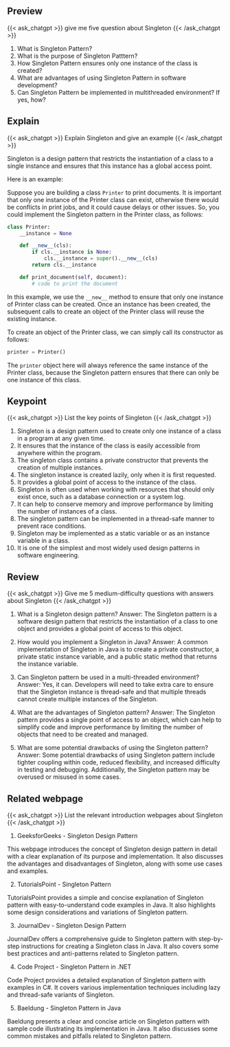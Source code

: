 ## Preview
{{< ask_chatgpt >}}
give me five question about Singleton
{{< /ask_chatgpt >}}



1. What is Singleton Pattern?
2. What is the purpose of Singleton Patttern?
3. How Singleton Pattern ensures only one instance of the class is created?
4. What are advantages of using Singleton Pattern in software development?
5. Can Singleton Pattern be implemented in multithreaded environment? If yes, how?   

## Explain
{{< ask_chatgpt >}}
Explain Singleton and give an example
{{< /ask_chatgpt >}}



Singleton is a design pattern that restricts the instantiation of a class to a single instance and ensures that this instance has a global access point.

Here is an example:

Suppose you are building a class `Printer` to print documents. It is important that only one instance of the Printer class can exist, otherwise there would be conflicts in print jobs, and it could cause delays or other issues. So, you could implement the Singleton pattern in the Printer class, as follows:

```python
class Printer:
    __instance = None

    def __new__(cls):
        if cls.__instance is None:
            cls.__instance = super().__new__(cls)
        return cls.__instance

    def print_document(self, document):
        # code to print the document
```

In this example, we use the `__new__` method to ensure that only one instance of Printer class can be created. Once an instance has been created, the subsequent calls to create an object of the Printer class will reuse the existing instance.

To create an object of the Printer class, we can simply call its constructor as follows:

```python
printer = Printer()
```

The `printer` object here will always reference the same instance of the Printer class, because the Singleton pattern ensures that there can only be one instance of this class.   

## Keypoint
{{< ask_chatgpt >}}
List the key points of Singleton
{{< /ask_chatgpt >}}



1. Singleton is a design pattern used to create only one instance of a class in a program at any given time.
2. It ensures that the instance of the class is easily accessible from anywhere within the program.
3. The singleton class contains a private constructor that prevents the creation of multiple instances.
4. The singleton instance is created lazily, only when it is first requested.
5. It provides a global point of access to the instance of the class.
6. Singleton is often used when working with resources that should only exist once, such as a database connection or a system log.
7. It can help to conserve memory and improve performance by limiting the number of instances of a class.
8. The singleton pattern can be implemented in a thread-safe manner to prevent race conditions.
9. Singleton may be implemented as a static variable or as an instance variable in a class.
10. It is one of the simplest and most widely used design patterns in software engineering.   

## Review
{{< ask_chatgpt >}}
Give me 5 medium-difficulty questions with answers about Singleton
{{< /ask_chatgpt >}}



1) What is a Singleton design pattern?
Answer: The Singleton pattern is a software design pattern that restricts the instantiation of a class to one object and provides a global point of access to this object.

2) How would you implement a Singleton in Java?
Answer: A common implementation of Singleton in Java is to create a private constructor, a private static instance variable, and a public static method that returns the instance variable.

3) Can Singleton pattern be used in a multi-threaded environment?
Answer: Yes, it can. Developers will need to take extra care to ensure that the Singleton instance is thread-safe and that multiple threads cannot create multiple instances of the Singleton.

4) What are the advantages of Singleton pattern?
Answer: The Singleton pattern provides a single point of access to an object, which can help to simplify code and improve performance by limiting the number of objects that need to be created and managed.

5) What are some potential drawbacks of using the Singleton pattern?
Answer: Some potential drawbacks of using Singleton pattern include tighter coupling within code, reduced flexibility, and increased difficulty in testing and debugging. Additionally, the Singleton pattern may be overused or misused in some cases.   

## Related webpage
{{< ask_chatgpt >}}
List the relevant introduction webpages about Singleton
{{< /ask_chatgpt >}}



1. GeeksforGeeks - Singleton Design Pattern

This webpage introduces the concept of Singleton design pattern in detail with a clear explanation of its purpose and implementation. It also discusses the advantages and disadvantages of Singleton, along with some use cases and examples.

2. TutorialsPoint - Singleton Pattern

TutorialsPoint provides a simple and concise explanation of Singleton pattern with easy-to-understand code examples in Java. It also highlights some design considerations and variations of Singleton pattern.

3. JournalDev - Singleton Design Pattern

JournalDev offers a comprehensive guide to Singleton pattern with step-by-step instructions for creating a Singleton class in Java. It also covers some best practices and anti-patterns related to Singleton pattern.

4. Code Project - Singleton Pattern in .NET

Code Project provides a detailed explanation of Singleton pattern with examples in C#. It covers various implementation techniques including lazy and thread-safe variants of Singleton.

5. Baeldung - Singleton Pattern in Java

Baeldung presents a clear and concise article on Singleton pattern with sample code illustrating its implementation in Java. It also discusses some common mistakes and pitfalls related to Singleton pattern.   

